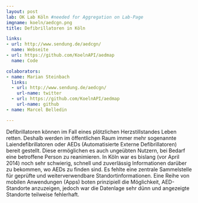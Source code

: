 ```yaml
---
layout: post
lab: OK Lab Köln #needed for Aggregation on Lab-Page
imgname: koeln/aedcgn.png
title: Defibrillatoren in Köln

links: 
- url: http://www.sendung.de/aedcgn/
  name: Webseite
- url: https://github.com/KoelnAPI/aedmap
  name: Code

colaborators:
- name: Marian Steinbach
  links:
  - url: http://www.sendung.de/aedcgn/
    url-name: twitter
  - url: https://github.com/KoelnAPI/aedmap
    url-name: github
- name: Marcel Belledin

---
```

Defibrillatoren können im Fall eines plötzlichen Herzstillstandes Leben retten. Deshalb werden im öffentlichen Raum immer mehr sogenannte Laiendefibrillatoren oder AEDs (Automatisierte Externe Defibrillatoren) bereit gestellt. Diese ermöglichen es auch ungeübten Nutzern, bei Bedarf eine betroffene Person zu reanimieren.
In Köln war es bislang (vor April 2014) noch sehr schwierig, schnell und zuverlässig Informationen darüber zu bekommen, wo AEDs zu finden sind. Es fehlte eine zentrale Sammelstelle für geprüfte und weiterverwendbare Standortinformationen. Eine Reihe von mobilen Anwendungen (Apps) boten prinzipiell die Möglichkeit, AED-Standorte anzuzeigen, jedoch war die Datenlage sehr dünn und angezeigte Standorte teilweise fehlerhaft.